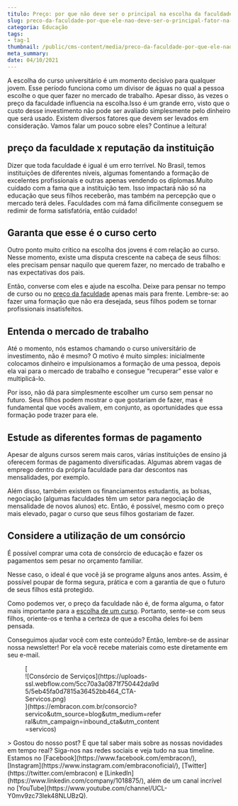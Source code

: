 ```yaml
---
titulo: Preço: por que não deve ser o principal na escolha da faculdade?
slug: preco-da-faculdade-por-que-ele-nao-deve-ser-o-principal-fator-na-escolha-de-um-curso
categoria: Educação
tags:
- tag-1
thumbnail: /public/cms-content/media/preco-da-faculdade-por-que-ele-nao-deve-ser-o-principal-fator-na-escolha-de-um-curso.jpg
meta_summary: 
date: 04/10/2021
---
```

A escolha do curso universitário é um momento decisivo para qualquer jovem. Esse período funciona como um divisor de águas no qual a pessoa escolhe o que quer fazer no mercado de trabalho. Apesar disso, às vezes o preço da faculdade influencia na escolha.Isso é um grande erro, visto que o custo desse investimento não pode ser avaliado simplesmente pelo dinheiro que será usado. Existem diversos fatores que devem ser levados em consideração. Vamos falar um pouco sobre eles? Continue a leitura!

preço da faculdade x reputação da instituição
---------------------------------------------

Dizer que toda faculdade é igual é um erro terrível. No Brasil, temos instituições de diferentes níveis, algumas fomentando a formação de excelentes profissionais e outras apenas vendendo os diplomas.Muito cuidado com a fama que a instituição tem. Isso impactará não só na educação que seus filhos receberão, mas também na percepção que o mercado terá deles. Faculdades com má fama dificilmente conseguem se redimir de forma satisfatória, então cuidado!

Garanta que esse é o curso certo
--------------------------------

Outro ponto muito crítico na escolha dos jovens é com relação ao curso. Nesse momento, existe uma disputa crescente na cabeça de seus filhos: eles precisam pensar naquilo que querem fazer, no mercado de trabalho e nas expectativas dos pais.

Então, converse com eles e ajude na escolha. Deixe para pensar no tempo de curso ou no [preço da faculdade](https://tudoparahomens.com.br/o-preco-dos-cursos-universitarios-no-brasil/) apenas mais para frente. Lembre-se: ao fazer uma formação que não era desejada, seus filhos podem se tornar profissionais insatisfeitos.

Entenda o mercado de trabalho
-----------------------------

Até o momento, nós estamos chamando o curso universitário de investimento, não é mesmo? O motivo é muito simples: inicialmente colocamos dinheiro e impulsionamos a formação de uma pessoa, depois ela vai para o mercado de trabalho e consegue “recuperar” esse valor e multiplicá-lo.

Por isso, não dá para simplesmente escolher um curso sem pensar no futuro. Seus filhos podem mostrar o que gostariam de fazer, mas é fundamental que vocês avaliem, em conjunto, as oportunidades que essa formação pode trazer para ele.

Estude as diferentes formas de pagamento
----------------------------------------

Apesar de alguns cursos serem mais caros, várias instituições de ensino já oferecem formas de pagamento diversificadas. Algumas abrem vagas de emprego dentro da própria faculdade para dar descontos nas mensalidades, por exemplo.

Além disso, também existem os financiamentos estudantis, as bolsas, negociação (algumas faculdades têm um setor para negociação de mensalidade de novos alunos) etc. Então, é possível, mesmo com o preço mais elevado, pagar o curso que seus filhos gostariam de fazer.

Considere a utilização de um consórcio
--------------------------------------

É possível comprar uma cota de consórcio de educação e fazer os pagamentos sem pesar no orçamento familiar.

Nesse caso, o ideal é que você já se programe alguns anos antes. Assim, é possível poupar de forma segura, prática e com a garantia de que o futuro de seus filhos está protegido.

Como podemos ver, o preço da faculdade não é, de forma alguma, o fator mais importante para a [escolha de um curso](https://www.embracon.com.br/blog/educacao-saiba-como-investir-na-sua). Portanto, sente-se com seus filhos, oriente-os e tenha a certeza de que a escolha deles foi bem pensada.

Conseguimos ajudar você com este conteúdo? Então, lembre-se de assinar nossa newsletter! Por ela você recebe materiais como este diretamente em seu e-mail.

<figure class="w-richtext-figure-type-image w-richtext-align-center" style="max-width:310px">[<div>![Consórcio de Serviços](https://uploads-ssl.webflow.com/5cc70a3a0871f750442da9d5/5eb45fa0d7815a36452bb464_CTA-Servicos.png)</div>](https://embracon.com.br/consorcio?servico&utm_source=blog&utm_medium=referral&utm_campaign=inbound_cta&utm_content=servicos)</figure>> Gostou do nosso post? E que tal saber mais sobre as nossas novidades em tempo real? Siga-nos nas redes sociais e veja tudo na sua timeline. Estamos no [Facebook](https://www.facebook.com/embracon/), [Instagram](https://www.instagram.com/embraconoficial/), [Twitter](https://twitter.com/embracon) e [LinkedIn](https://www.linkedin.com/company/1018875/), além de um canal incrível no [YouTube](https://www.youtube.com/channel/UCL-Y0mv9zc73Iek48NLUBzQ).
